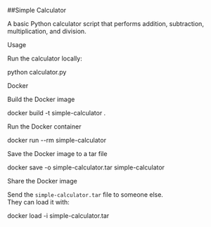 ##Simple Calculator

A basic Python calculator script that performs addition, subtraction, multiplication, and division.

Usage

Run the calculator locally:

python calculator.py

Docker

Build the Docker image

docker build -t simple-calculator .

Run the Docker container

docker run --rm simple-calculator

Save the Docker image to a tar file

docker save -o simple-calculator.tar simple-calculator

Share the Docker image

Send the `simple-calculator.tar` file to someone else.  
They can load it with:

docker load -i simple-calculator.tar
